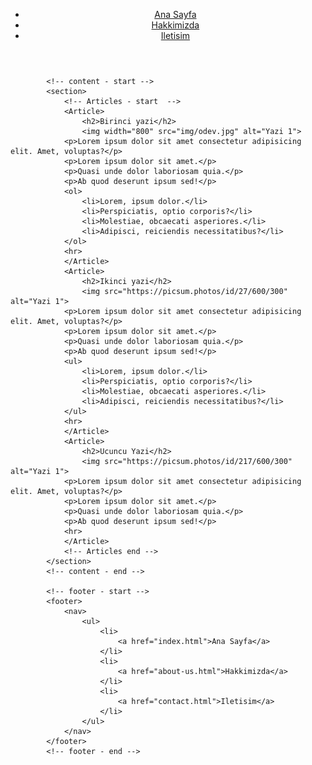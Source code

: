 <!DOCTYPE html>
<html lang="tr">
<head>
    <meta charset="UTF-8">
    <meta http-equiv="X-UA-Compatible" content="IE=edge">
    <meta name="viewport" content="width=device-width, initial-scale=1.0">
    <title> Kodluyoruz </title>
</head>
<body>
            <!-- navbar - start -->
            <header>
                <nav>
                    <ul>
                        <li>
                            <a href="index.html">Ana Sayfa</a>
                        </li>  
                        <li>
                            <a href="about-us.html">Hakkimizda</a>
                        </li>
                        <li>
                            <a href="contact.html">Iletisim</a>
                        </li>              
                    </ul>
                </nav>
            </header>
            <!-- navbar - end -->

            <!-- content - start -->
            <section>
                <!-- Articles - start  -->
                <Article>
                    <h2>Birinci yazi</h2>
                    <img width="800" src="img/odev.jpg" alt="Yazi 1">
                <p>Lorem ipsum dolor sit amet consectetur adipisicing elit. Amet, voluptas?</p>
                <p>Lorem ipsum dolor sit amet.</p>
                <p>Quasi unde dolor laboriosam quia.</p>
                <p>Ab quod deserunt ipsum sed!</p>
                <ol>
                    <li>Lorem, ipsum dolor.</li>
                    <li>Perspiciatis, optio corporis?</li>
                    <li>Molestiae, obcaecati asperiores.</li>
                    <li>Adipisci, reiciendis necessitatibus?</li>
                </ol>
                <hr>
                </Article>
                <Article>
                    <h2>Ikinci yazi</h2>
                    <img src="https://picsum.photos/id/27/600/300" alt="Yazi 1">
                <p>Lorem ipsum dolor sit amet consectetur adipisicing elit. Amet, voluptas?</p>
                <p>Lorem ipsum dolor sit amet.</p>
                <p>Quasi unde dolor laboriosam quia.</p>
                <p>Ab quod deserunt ipsum sed!</p>
                <ul>
                    <li>Lorem, ipsum dolor.</li>
                    <li>Perspiciatis, optio corporis?</li>
                    <li>Molestiae, obcaecati asperiores.</li>
                    <li>Adipisci, reiciendis necessitatibus?</li>
                </ul>
                <hr>
                </Article>
                <Article>
                    <h2>Ucuncu Yazi</h2>
                    <img src="https://picsum.photos/id/217/600/300" alt="Yazi 1">
                <p>Lorem ipsum dolor sit amet consectetur adipisicing elit. Amet, voluptas?</p>
                <p>Lorem ipsum dolor sit amet.</p>
                <p>Quasi unde dolor laboriosam quia.</p>
                <p>Ab quod deserunt ipsum sed!</p>
                <hr>
                </Article>
                <!-- Articles end -->
            </section>
            <!-- content - end -->

            <!-- footer - start -->
            <footer>
                <nav>
                    <ul>
                        <li>
                            <a href="index.html">Ana Sayfa</a>
                        </li>  
                        <li>
                            <a href="about-us.html">Hakkimizda</a>
                        </li>
                        <li>
                            <a href="contact.html">Iletisim</a>
                        </li>              
                    </ul>
                </nav>
            </footer>
            <!-- footer - end -->
</body>
</html>